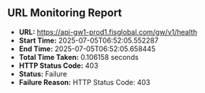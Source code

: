 ## URL Monitoring Report

- **URL:** https://api-gw1-prod1.fisglobal.com/gw/v1/health
- **Start Time:** 2025-07-05T06:52:05.552287
- **End Time:** 2025-07-05T06:52:05.658445
- **Total Time Taken:** 0.106158 seconds
- **HTTP Status Code:** 403
- **Status:** Failure
- **Failure Reason:** HTTP Status Code: 403
